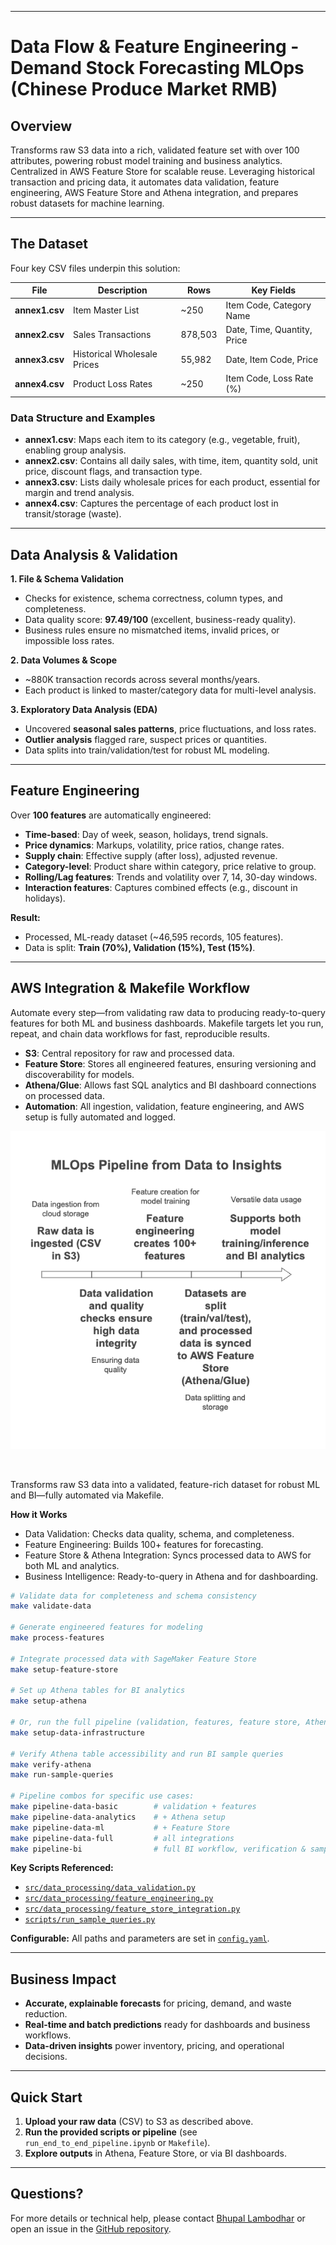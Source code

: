 
---

# Data Flow & Feature Engineering - Demand Stock Forecasting MLOps (Chinese Produce Market RMB)

## Overview

Transforms raw S3 data into a rich, validated feature set with over 100 attributes, powering robust model training and business analytics. Centralized in AWS Feature Store for scalable reuse. Leveraging historical transaction and pricing data, it automates data validation, feature engineering, AWS Feature Store and Athena integration, and prepares robust datasets for machine learning.

---

## The Dataset

Four key CSV files underpin this solution:

| File           | Description                 | Rows    | Key Fields                  |
| -------------- | --------------------------- | ------- | --------------------------- |
| **annex1.csv** | Item Master List            | \~250   | Item Code, Category Name    |
| **annex2.csv** | Sales Transactions          | 878,503 | Date, Time, Quantity, Price |
| **annex3.csv** | Historical Wholesale Prices | 55,982  | Date, Item Code, Price      |
| **annex4.csv** | Product Loss Rates          | \~250   | Item Code, Loss Rate (%)    |

### **Data Structure and Examples**

* **annex1.csv**: Maps each item to its category (e.g., vegetable, fruit), enabling group analysis.
* **annex2.csv**: Contains all daily sales, with time, item, quantity sold, unit price, discount flags, and transaction type.
* **annex3.csv**: Lists daily wholesale prices for each product, essential for margin and trend analysis.
* **annex4.csv**: Captures the percentage of each product lost in transit/storage (waste).

---

## Data Analysis & Validation

**1. File & Schema Validation**

* Checks for existence, schema correctness, column types, and completeness.
* Data quality score: **97.49/100** (excellent, business-ready quality).
* Business rules ensure no mismatched items, invalid prices, or impossible loss rates.

**2. Data Volumes & Scope**

* \~880K transaction records across several months/years.
* Each product is linked to master/category data for multi-level analysis.

**3. Exploratory Data Analysis (EDA)**

* Uncovered **seasonal sales patterns**, price fluctuations, and loss rates.
* **Outlier analysis** flagged rare, suspect prices or quantities.
* Data splits into train/validation/test for robust ML modeling.

---

## Feature Engineering

Over **100 features** are automatically engineered:

* **Time-based**: Day of week, season, holidays, trend signals.
* **Price dynamics**: Markups, volatility, price ratios, change rates.
* **Supply chain**: Effective supply (after loss), adjusted revenue.
* **Category-level**: Product share within category, price relative to group.
* **Rolling/Lag features**: Trends and volatility over 7, 14, 30-day windows.
* **Interaction features**: Captures combined effects (e.g., discount in holidays).

**Result:**

* Processed, ML-ready dataset (\~46,595 records, 105 features).
* Data is split: **Train (70%), Validation (15%), Test (15%)**.

---

## AWS Integration & Makefile Workflow
Automate every step—from validating raw data to producing ready-to-query features for both ML and business dashboards. Makefile targets let you run, repeat, and chain data workflows for fast, reproducible results.

* **S3**: Central repository for raw and processed data.
* **Feature Store**: Stores all engineered features, ensuring versioning and discoverability for models.
* **Athena/Glue**: Allows fast SQL analytics and BI dashboard connections on processed data.
* **Automation**: All ingestion, validation, feature engineering, and AWS setup is fully automated and logged.

![Data Processing, Feature Engineering and Ingestion](./images/data_processing_and_feature_flow.png)

<br/>

Transforms raw S3 data into a validated, feature-rich dataset for robust ML and BI—fully automated via Makefile.

**How it Works**

- Data Validation: Checks data quality, schema, and completeness.
- Feature Engineering: Builds 100+ features for forecasting.
- Feature Store & Athena Integration: Syncs processed data to AWS for both ML and analytics.
- Business Intelligence: Ready-to-query in Athena and for dashboarding.

```bash
# Validate data for completeness and schema consistency
make validate-data

# Generate engineered features for modeling
make process-features

# Integrate processed data with SageMaker Feature Store
make setup-feature-store

# Set up Athena tables for BI analytics
make setup-athena

# Or, run the full pipeline (validation, features, feature store, Athena)
make setup-data-infrastructure

# Verify Athena table accessibility and run BI sample queries
make verify-athena
make run-sample-queries

# Pipeline combos for specific use cases:
make pipeline-data-basic        # validation + features
make pipeline-data-analytics    # + Athena setup
make pipeline-data-ml           # + Feature Store
make pipeline-data-full         # all integrations
make pipeline-bi                # full BI workflow, verification & sample queries
``` 


**Key Scripts Referenced:**

* [`src/data_processing/data_validation.py`](src/data_processing/data_validation.py)
* [`src/data_processing/feature_engineering.py`](src/data_processing/feature_engineering.py)
* [`src/data_processing/feature_store_integration.py`](src/data_processing/feature_store_integration.py)
* [`scripts/run_sample_queries.py`](scripts/run_sample_queries.py)

**Configurable:** All paths and parameters are set in [`config.yaml`](config.yaml).

---

## Business Impact 

* **Accurate, explainable forecasts** for pricing, demand, and waste reduction.
* **Real-time and batch predictions** ready for dashboards and business workflows.
* **Data-driven insights** power inventory, pricing, and operational decisions.

---

## Quick Start

1. **Upload your raw data** (CSV) to S3 as described above.
2. **Run the provided scripts or pipeline** (see `run_end_to_end_pipeline.ipynb` or `Makefile`).
3. **Explore outputs** in Athena, Feature Store, or via BI dashboards.

---

## Questions?

For more details or technical help, please contact [Bhupal Lambodhar](mailto:btiduwarlambodhar@sandiego.edu) or open an issue in the [GitHub repository](https://github.com/btlambodh/demand-stock-forecasting-mlops).

